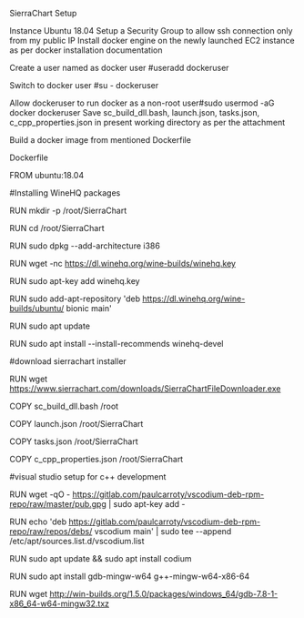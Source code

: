 SierraChart Setup

Instance Ubuntu 18.04
Setup a Security Group to allow ssh connection only from my public IP
Install docker engine on the newly launched EC2 instance as per docker installation documentation

Create a user named as docker user #useradd dockeruser

Switch to docker user #su - dockeruser

Allow dockeruser to run docker as a non-root user#sudo usermod -aG docker dockeruser
Save sc_build_dll.bash, launch.json, tasks.json, c_cpp_properties.json in present working directory as per the attachment


Build a docker image from mentioned Dockerfile

Dockerfile

FROM ubuntu:18.04

#Installing WineHQ packages

RUN mkdir -p /root/SierraChart

RUN cd /root/SierraChart

RUN sudo dpkg --add-architecture i386

RUN wget -nc https://dl.winehq.org/wine-builds/winehq.key

RUN sudo apt-key add winehq.key

RUN sudo add-apt-repository 'deb https://dl.winehq.org/wine-builds/ubuntu/ bionic main'

RUN sudo apt update

RUN sudo apt install --install-recommends winehq-devel

#download sierrachart installer

RUN wget https://www.sierrachart.com/downloads/SierraChartFileDownloader.exe

COPY sc_build_dll.bash /root

COPY launch.json /root/SierraChart

COPY tasks.json /root/SierraChart

COPY c_cpp_properties.json /root/SierraChart

#visual studio setup for c++ development

RUN wget -qO - https://gitlab.com/paulcarroty/vscodium-deb-rpm-repo/raw/master/pub.gpg | sudo apt-key add -

RUN echo 'deb https://gitlab.com/paulcarroty/vscodium-deb-rpm-repo/raw/repos/debs/ vscodium main' | sudo tee --append /etc/apt/sources.list.d/vscodium.list

RUN sudo apt update &amp;&amp; sudo apt install codium

RUN sudo apt install gdb-mingw-w64 g++-mingw-w64-x86-64

RUN wget http://win-builds.org/1.5.0/packages/windows_64/gdb-7.8-1-x86_64-w64-mingw32.txz
